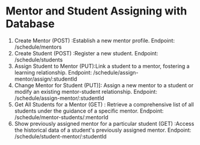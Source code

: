 # Mentor and Student Assigning with Database
1) Create Mentor (POST) :Establish a new mentor profile. Endpoint: /schedule/mentors
2) Create Student (POST) :Register a new student. Endpoint: /schedule/students
3) Assign Student to Mentor (PUT):Link a student to a mentor, fostering a learning relationship. Endpoint: /schedule/assign-mentor/assign/:studentId
4) Change Mentor for Student (PUT)]: Assign a new mentor to a student or modify an existing mentor-student relationship. Endpoint: /schedule/assign-mentor/:studentId
5) Get All Students for a Mentor (GET) : Retrieve a comprehensive list of all students under the guidance of a specific mentor. Endpoint: /schedule/mentor-students/:mentorId
6) Show previously assigned mentor for a particular student (GET) :Access the historical data of a student's previously assigned mentor. Endpoint: /schedule/student-mentor/:studentId
